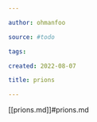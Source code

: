 ```yaml
---

author: ohmanfoo

source: #todo

tags: 

created: 2022-08-07

title: prions

---
```

[[prions.md]]#prions.md